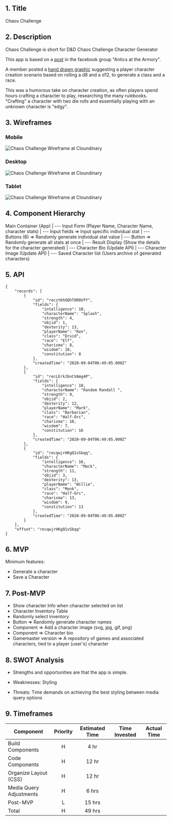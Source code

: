
## 1. Title
Chaos Challenge
## 2. Description
Chaos Challenge is short for D&D Chaos Challenge Character Generator

This app is based on a [post](https://www.facebook.com/Kaligant/posts/316594909056037?__tn__=%2CO*F] "Source Material") in the facebook group
"Antics at the Armory". 

A member posted a [hand drawn graphic](https://res.cloudinary.com/dk8xr0vts/image/upload/c_scale,w_250/v1599204601/Project%201/Project%202/NoReRolls_q88icg.jpg) suggesting a player character creation scenario based on rolling a d8 and a d12, to generate a class and a race.

This was a humorous take on character creation, as often players spend hours crafting a character to play, researching the many rulebooks. "Crafting" a character with two die rolls and essentially playing with an unknown character is "edgy".
## 3. Wireframes

### Mobile
![Chaos Challenge Wireframe at Cloundinary](https://res.cloudinary.com/dk8xr0vts/image/upload/v1599201954/Project%201/Project%202/D_D_Chaos_Challenge_Character_Generator_nvmxjk.png)
### Desktop
![Chaos Challenge Wireframe at Cloundinary](https://res.cloudinary.com/dk8xr0vts/image/upload/c_scale,w_445/v1599237792/Project%201/Project%202/D_D_Chaos_Challenge_Character_Generator_Desktop_bea9lh.png)

### Tablet
![Chaos Challenge Wireframe at Cloundinary](https://res.cloudinary.com/dk8xr0vts/image/upload/c_scale,w_411/v1599239439/Project%201/Project%202/D_D_Chaos_Challenge_Character_Generator_Tablet_elt4if.png)

## 4. Component Hierarchy
Main Container (App)
| --- Input Form (Player Name, Character Name, character stats)
    | --- Input fields => Input specific individual stat
    | --- Buttons (6) => Randomly generate individual stat value
    | --- Button => Randomly generate all stats at once
| --- Result Display (Show the details for the character generated)
    | --- Character Bio (Update API)
    | --- Character Image (Update API) 
| --- Saved Character list (Users archive of generated characters)

## 5. API
```  
{
    "records": [
        {
            "id": "recztKhOQhT8R0UfY",
            "fields": {
                "intelligence": 10,
                "characterName": "Splash",
                "strength": 4,
                "objid": 1,
                "dexterity": 13,
                "playerName": "Ken",
                "class": "Druid",
                "race": "Elf",
                "charisma": 8,
                "wisdom": 10,
                "constitution": 8
            },
            "createdTime": "2020-09-04T06:49:05.000Z"
        },
        {
            "id": "recLErkJbnCVAmg4P",
            "fields": {
                "intelligence": 10,
                "characterName": "Random Randall ",
                "strength": 9,
                "objid": 2,
                "dexterity": 12,
                "playerName": "Mark",
                "class": "Barbarian",
                "race": "Half-Orc",
                "charisma": 10,
                "wisdom": 7,
                "constitution": 16
            },
            "createdTime": "2020-09-04T06:49:05.000Z"
        },
        {
            "id": "recqwjrHKgQ1vSbqq",
            "fields": {
                "intelligence": 16,
                "characterName": "Mack",
                "strength": 11,
                "objid": 3,
                "dexterity": 13,
                "playerName": "Willie",
                "class": "Monk",
                "race": "Half-Orc",
                "charisma": 13,
                "wisdom": 9,
                "constitution": 13
            },
            "createdTime": "2020-09-04T06:49:05.000Z"
        }
    ],
    "offset": "recqwjrHKgQ1vSbqq"
}
```

## 6. MVP
Minimum features:
 - Generate a character
 - Save a Character

## 7. Post-MVP

 - Show character Info when character selected on list
 - Character Inventory Table
 - Randomly select inventory
 - Button => Randomly generate character names
 - Component => Add a character image (svg, jpg, gif, png)
 - Component => Character bio
 - Gamemaster version => A repository of games and associated characters, tied to a player (user's) character

## 8. SWOT Analysis

- Strengths and opportunities are that the app is simple.

- Weaknesses: Styling
- Threats: Time demands on achieving the best styling between media query options

## 9. Timeframes

| Component | Priority | Estimated Time | Time Invested | Actual Time |
| --- | :---: |  :---: | :---: | :---: |
| Build Components | H | 4 hr |  |  |
| Code Components | H | 12 hr |  |  |
| Organize Layout (CSS) | H | 12 hr  | | |
| Media Query Adjustments| H | 6 hrs | | |
| Post-MVP| L | 15 hrs |  | |
| Total                             | H | 49 hrs|  |  |